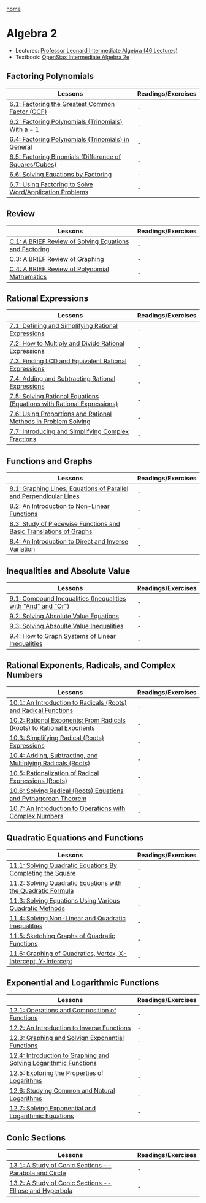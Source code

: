 [home](/README.md)
# Algebra 2
- Lectures: [Professor Leonard Intermediate Algebra (46 Lectures)](https://www.youtube.com/watch?v=0EnklHkVKXI&list=PLC292123722B1B450)
- Textbook: [OpenStax Intermediate Algebra 2e](https://openstax.org/details/books/intermediate-algebra-2e)

## Factoring Polynomials
Lessons | Readings/Exercises
--- | ---
[6.1: Factoring the Greatest Common Factor (GCF)](https://www.youtube.com/watch?v=0EnklHkVKXI&list=PLC292123722B1B450&index=1&t=579s&pp=iAQB) | -
[6.2: Factoring Polynomials (Trinomials) With a = 1](https://www.youtube.com/watch?v=MhPyfvAxjEg&list=PLC292123722B1B450&index=2&pp=iAQB) | -
[6.4: Factoring Polynomials (Trinomials) in General](https://www.youtube.com/watch?v=HpFeF7nt5kM&list=PLC292123722B1B450&index=3&pp=iAQB) | -
[6.5: Factoring Binomials (Difference of Squares/Cubes)](https://www.youtube.com/watch?v=05qQkz8Wn-8&list=PLC292123722B1B450&index=4&pp=iAQB) | -
[6.6: Solving Equations by Factoring](https://www.youtube.com/watch?v=cuyPbznFD9o&list=PLC292123722B1B450&index=5&pp=iAQB) | -
[6.7: Using Factoring to Solve Word/Application Problems](https://www.youtube.com/watch?v=g_7D1Y-Los4&list=PLC292123722B1B450&index=6&pp=iAQB) | -

## Review
Lessons | Readings/Exercises
--- | ---
[C.1: A BRIEF Review of Solving Equations and Factoring](https://www.youtube.com/watch?v=Xf9xapnXCqc&list=PLC292123722B1B450&index=7&pp=iAQB) | -
[C.3: A BRIEF Review of Graphing](https://www.youtube.com/watch?v=NpfIR08sKSo&list=PLC292123722B1B450&index=8&pp=iAQB) | -
[C.4: A BRIEF Review of Polynomial Mathematics](https://www.youtube.com/watch?v=x5X810BIof4&list=PLC292123722B1B450&index=9&t=2s&pp=iAQB) | -

## Rational Expressions
Lessons | Readings/Exercises
--- | ---
[7.1: Defining and Simplifying Rational Expressions](https://www.youtube.com/watch?v=qgwjhfjCvJ4&list=PLC292123722B1B450&index=10&t=5s&pp=iAQB) | -
[7.2: How to Multiply and Divide Rational Expressions](https://www.youtube.com/watch?v=cAnB2bhjweA&list=PLC292123722B1B450&index=11&pp=iAQB) | -
[7.3: Finding LCD and Equivalent Rational Expressions](https://www.youtube.com/watch?v=c1qyCfqNGJU&list=PLC292123722B1B450&index=12&pp=iAQB) | -
[7.4: Adding and Subtracting Rational Expressions](https://www.youtube.com/watch?v=kv3xoX4v2Yo&list=PLC292123722B1B450&index=13&pp=iAQB) | -
[7.5: Solving Rational Equations (Equations with Rational Expressions)](https://www.youtube.com/watch?v=iHOl4Ia2r-g&list=PLC292123722B1B450&index=14&pp=iAQB) | -
[7.6: Using Proportions and Rational Methods in Problem Solving](https://www.youtube.com/watch?v=EDehcnKjCjw&list=PLC292123722B1B450&index=15&pp=iAQB) | -
[7.7: Introducing and Simplifying Complex Fractions](https://www.youtube.com/watch?v=OGI4iGhJJIg&list=PLC292123722B1B450&index=16&pp=iAQB) | -

## Functions and Graphs
Lessons | Readings/Exercises
--- | ---
[8.1: Graphing Lines, Equations of Parallel and Perpendicular Lines](https://www.youtube.com/watch?v=jZ2TvAUR1x8&list=PLC292123722B1B450&index=17&pp=iAQB) | -
[8.2: An Introduction to Non-Linear Functions](https://www.youtube.com/watch?v=YdvdJvbCox4&list=PLC292123722B1B450&index=18&pp=iAQB) | -
[8.3: Study of Piecewise Functions and Basic Translations of Graphs](https://www.youtube.com/watch?v=QXFpq_uCZ28&list=PLC292123722B1B450&index=19&pp=iAQB) | -
[8.4: An Introduction to Direct and Inverse Variation](https://www.youtube.com/watch?v=lRv1R-bELe4&list=PLC292123722B1B450&index=20&pp=iAQB) | -

## Inequalities and Absolute Value
Lessons | Readings/Exercises
--- | ---
[9.1: Compound Inequalities (Inequalities with "And" and "Or")](https://www.youtube.com/watch?v=9J919Jrpe3U&list=PLC292123722B1B450&index=21&pp=iAQB) | -
[9.2: Solving Absolute Value Equations](https://www.youtube.com/watch?v=JJ1VmGgxReg&list=PLC292123722B1B450&index=22&pp=iAQB) | -
[9.3: Solving Absoulte Value Inequalities](https://www.youtube.com/watch?v=l0f-lewRAWM&list=PLC292123722B1B450&index=23&pp=iAQB) | -
[9.4: How to Graph Systems of Linear Inequalities](https://www.youtube.com/watch?v=NUeUCkL3isk&list=PLC292123722B1B450&index=24&pp=iAQB) | -

## Rational Exponents, Radicals, and Complex Numbers
Lessons | Readings/Exercises
--- | ---
[10.1: An Introduction to Radicals (Roots) and Radical Functions](https://www.youtube.com/watch?v=2PvgH1xMIRE&list=PLC292123722B1B450&index=25&pp=iAQB) | -
[10.2: Rational Exponents; From Radicals (Roots) to Rational Exponents](https://www.youtube.com/watch?v=p56S2R1a1GM&list=PLC292123722B1B450&index=26&t=13s&pp=iAQB) | -
[10.3: Simplifying Radical (Roots) Expressions](https://www.youtube.com/watch?v=lNJKafA5wfk&list=PLC292123722B1B450&index=27&pp=iAQB) | -
[10.4: Adding, Subtracting, and Multiplying Radicals (Roots)](https://www.youtube.com/watch?v=nf1H3XUMCFQ&list=PLC292123722B1B450&index=28&pp=iAQB) | -
[10.5: Rationalization of Radical Expressions (Roots)](https://www.youtube.com/watch?v=MUSxiAOfyLE&list=PLC292123722B1B450&index=29&pp=iAQB) | -
[10.6: Solving Radical (Roots) Equations and Pythagorean Theorem](https://www.youtube.com/watch?v=Yu6IylZHYr4&list=PLC292123722B1B450&index=30&pp=iAQB) | -
[10.7: An Introduction to Operations with Complex Numbers](https://www.youtube.com/watch?v=HbJs3rdccYY&list=PLC292123722B1B450&index=31&pp=iAQB) | -

## Quadratic Equations and Functions
Lessons | Readings/Exercises
--- | ---
[11.1: Solving Quadratic Equations By Completing the Square](https://www.youtube.com/watch?v=LnqXd2iDFWk&list=PLC292123722B1B450&index=32&pp=iAQB) | -
[11.2: Solving Quadratic Equations with the Quadratic Formula](https://www.youtube.com/watch?v=bNxtxiN-FtI&list=PLC292123722B1B450&index=33&pp=iAQB) | -
[11.3: Solving Equations Using Various Quadratic Methods](https://www.youtube.com/watch?v=-o-FyFNpfPk&list=PLC292123722B1B450&index=34&pp=iAQB) | -
[11.4: Solving Non-Linear and Quadratic Inequalities](https://www.youtube.com/watch?v=Rj0OtLftBzc&list=PLC292123722B1B450&index=35&pp=iAQB) | -
[11.5: Sketching Graphs of Quadratic Functions](https://www.youtube.com/watch?v=1I0sbYmF0og&list=PLC292123722B1B450&index=36&pp=iAQB) | -
[11.6: Graphing of Quadratics, Vertex, X-Intercept, Y-Intercept](https://www.youtube.com/watch?v=9JFdYynduPk&list=PLC292123722B1B450&index=37&pp=iAQB) | -

## Exponential and Logarithmic Functions
Lessons | Readings/Exercises
--- | ---
[12.1: Operations and Composition of Functions](https://www.youtube.com/watch?v=ThewV18ICAo&list=PLC292123722B1B450&index=38&pp=iAQB) | -
[12.2: An Introduction to Inverse Functions](https://www.youtube.com/watch?v=QBd1gAne_8A&list=PLC292123722B1B450&index=39&pp=iAQB) | -
[12.3: Graphing and Solvign Exponential Functions](https://www.youtube.com/watch?v=latqIs3C8Go&list=PLC292123722B1B450&index=40&pp=iAQB) | -
[12.4: Introduction to Graphing and Solving Logarithmic Functions](https://www.youtube.com/watch?v=rHz75rGLzpI&list=PLC292123722B1B450&index=41&pp=iAQB) | -
[12.5: Exploring the Properties of Logarithms](https://www.youtube.com/watch?v=ItKpQ32kS90&list=PLC292123722B1B450&index=42&pp=iAQB) | -
[12.6: Studying Common and Natural Logarithms](https://www.youtube.com/watch?v=1TwM56XdCkU&list=PLC292123722B1B450&index=43&pp=iAQB) | -
[12.7: Solving Exponential and Logarithmic Equations](https://www.youtube.com/watch?v=zhjGOTAOvLE&list=PLC292123722B1B450&index=44&t=3s&pp=iAQB) | -

## Conic Sections
Lessons | Readings/Exercises
--- | ---
[13.1: A Study of Conic Sections -- Parabola and Circle](https://www.youtube.com/watch?v=fxG7K802yLw&list=PLC292123722B1B450&index=45&t=3s&pp=iAQB) | -
[13.2: A Study of Conic Sections -- Ellipse and Hyperbola](https://www.youtube.com/watch?v=5uYKxsJVOG4&list=PLC292123722B1B450&index=46&t=2s&pp=iAQB) | -